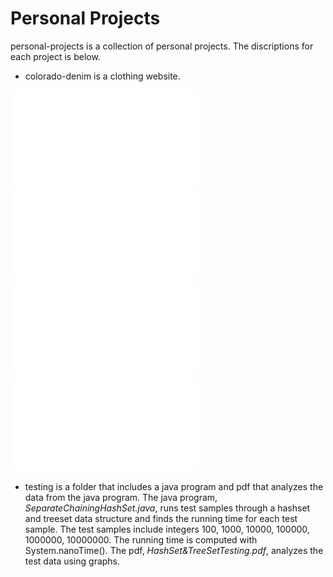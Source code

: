 # Personal Projects

personal-projects is a collection of personal projects. The discriptions for each project is below.

* colorado-denim is a clothing website.

![homepage](colorado-denim/final-project-images/homepage.pdf)
![products](colorado-denim/final-project-images/productspg.pdf)
![ourstory](colorado-denim/final-project-images/ourstorypg.pdf)
![reach](colorado-denim/final-project-images/reachpg.pdf)

* testing is a folder that includes a java program and pdf that analyzes the data from the java program. The java program, *SeparateChainingHashSet.java*, runs test samples through a hashset and treeset data structure and finds the running time for each test sample. The test samples include integers 100, 1000, 10000, 100000, 1000000, 10000000. The running time is computed with System.nanoTime(). The pdf, *HashSet&TreeSetTesting.pdf*, analyzes the test data using graphs.
